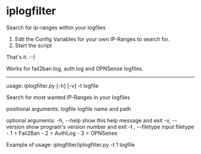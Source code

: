 # iplogfilter
Search for ip-ranges within your logfiles

1. Edit the Config Variables for your own IP-Ranges to search for.
2. Start the script

That's it. :-)

Works for fail2ban.log, auth.log and OPNSense logfiles.

---

usage: iplogfilter.py [-h] [-v] -t  logfile

Search for most wanted IP-Ranges in your logfiles

positional arguments:
  logfile           logfile name and path

optional arguments:
  -h, --help        show this help message and exit
  -v, --version     show program's version number and exit
  -t , --filetype   input filetype - 1 = Fail2Ban - 2 = AuthLog - 3 = OPNSense

Example of usage: iplogfilter/iplogfilter.py -t 1 logfile
